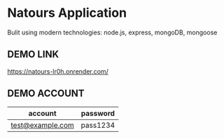 # Natours Application

Bulit using modern technologies: node.js, express, mongoDB, mongoose

## DEMO LINK

https://natours-lr0h.onrender.com/

## DEMO ACCOUNT

| account          | password |
| ---------------- | -------- |
| test@example.com | pass1234 |
